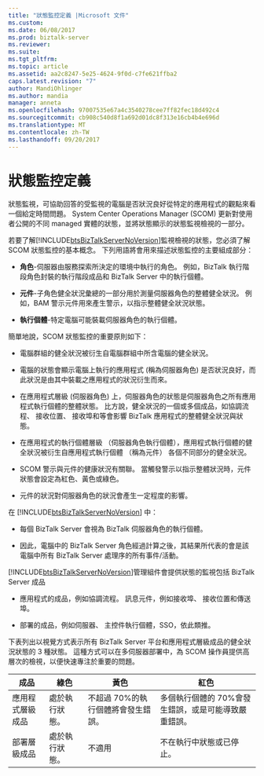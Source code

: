 ```yaml
---
title: "狀態監控定義 |Microsoft 文件"
ms.custom: 
ms.date: 06/08/2017
ms.prod: biztalk-server
ms.reviewer: 
ms.suite: 
ms.tgt_pltfrm: 
ms.topic: article
ms.assetid: aa2c8247-5e25-4624-9f0d-c7fe621ffba2
caps.latest.revision: "7"
author: MandiOhlinger
ms.author: mandia
manager: anneta
ms.openlocfilehash: 97007535e67a4c3540278cee7ff82fec18d492c4
ms.sourcegitcommit: cb908c540d8f1a692d01dc8f313e16cb4b4e696d
ms.translationtype: MT
ms.contentlocale: zh-TW
ms.lasthandoff: 09/20/2017
---
```

# <a name="state-monitoring-definitions"></a>狀態監控定義
狀態監視，可協助回答的受監視的電腦是否狀況良好從特定的應用程式的觀點來看一個給定時間問題。 System Center Operations Manager (SCOM) 更新對使用者公開的不同 managed 實體的狀態，並將狀態顯示的狀態監視檢視的一部分。  
  
 若要了解[!INCLUDE[btsBizTalkServerNoVersion](../includes/btsbiztalkservernoversion-md.md)]監視檢視的狀態，您必須了解 SCOM 狀態監控的基本概念。 下列用語將會用來描述狀態監控的主要組成部分：  
  
-   **角色**-伺服器由服務探索所決定的環境中執行的角色。 例如，BizTalk 執行階段角色封裝的執行階段成品和 BizTalk Server 中的執行個體。  
  
-   **元件**-子角色健全狀況彙總的一部分用於測量伺服器角色的整體健全狀況。 例如，BAM 警示元件用來產生警示，以指示整體健全狀況狀態。  
  
-   **執行個體**-特定電腦可能裝載伺服器角色的執行個體。  
  
 簡單地說，SCOM 狀態監控的重要原則如下：  
  
-   電腦群組的健全狀況被衍生自電腦群組中所含電腦的健全狀況。  
  
-   電腦的狀態會顯示電腦上執行的應用程式 (稱為伺服器角色) 是否狀況良好，而此狀況是由其中裝載之應用程式的狀況衍生而來。  
  
-   在應用程式層級 (伺服器角色) 上，伺服器角色的狀態是伺服器角色之所有應用程式執行個體的整體狀態。 比方說，健全狀況的一個或多個成品，如協調流程、 接收位置、 接收埠和等會影響 BizTalk 應用程式的整體健全狀況與狀態。  
  
-   在應用程式的執行個體層級 （伺服器角色執行個體），應用程式執行個體的健全狀況被衍生自應用程式執行個體 （稱為元件） 各個不同部分的健全狀況。  
  
-   SCOM 警示與元件的健康狀況有關聯。 當觸發警示以指示整體狀況時，元件狀態會設定為紅色、黃色或綠色。  
  
-   元件的狀況對伺服器角色的狀況會產生一定程度的影響。  
  
 在 [!INCLUDE[btsBizTalkServerNoVersion](../includes/btsbiztalkservernoversion-md.md)] 中：  
  
-   每個 BizTalk Server 會視為 BizTalk 伺服器角色的執行個體。  
  
-   因此，電腦中的 BizTalk Server 角色經過計算之後，其結果所代表的會是該電腦中所有 BizTalk Server 處理序的所有事件/活動。  
  
 [!INCLUDE[btsBizTalkServerNoVersion](../includes/btsbiztalkservernoversion-md.md)]管理組件會提供狀態的監視包括 BizTalk Server 成品  
  
-   應用程式的成品，例如協調流程。 訊息元件，例如接收埠、 接收位置和傳送埠。  
  
-   部署的成品，例如伺服器、 主控件執行個體，SSO，依此類推。  
  
 下表列出以視覺方式表示所有 BizTalk Server 平台和應用程式層級成品的健全狀況狀態的 3 種狀態。 這種方式可以在多伺服器部署中，為 SCOM 操作員提供高層次的檢視，以便快速專注於重要的問題。  
  
|成品|綠色|黃色|紅色|  
|---------------|-----------|------------|---------|  
|應用程式層級成品|處於執行狀態。|不超過 70%的執行個體將會發生錯誤。|多個執行個體的 70%會發生錯誤，或是可能導致嚴重錯誤。|  
|部署層級成品|處於執行狀態。|不適用|不在執行中狀態或已停止。|